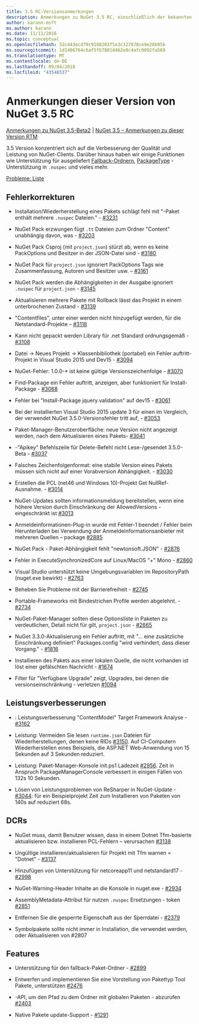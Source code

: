 ```yaml
---
title: 3.5 RC-Versionsanmerkungen
description: Anmerkungen zu NuGet 3.5 RC, einschließlich der bekannten Probleme, Fehlerkorrekturen, hinzugefügter Features und DCRs.
author: karann-msft
ms.author: karann
ms.date: 11/11/2016
ms.topic: conceptual
ms.openlocfilehash: 52c443ecd79c9108203f5a3c327078ce9e28b95b
ms.sourcegitcommit: 1d1406764c6af5fb7801d462e0c4afc9092fa569
ms.translationtype: MT
ms.contentlocale: de-DE
ms.lasthandoff: 09/04/2018
ms.locfileid: "43548537"
---
```

# <a name="nuget-35-rc-release-notes"></a>Anmerkungen dieser Version von NuGet 3.5 RC

[Anmerkungen zu NuGet 3.5-Beta2](../release-notes/nuget-3.5-Beta2.md) | [NuGet 3.5 – Anmerkungen zu dieser Version RTM](../release-notes/nuget-3.5-RTM.md)

3.5 Version konzentriert sich auf die Verbesserung der Qualität und Leistung von NuGet-Clients. Darüber hinaus haben wir einige Funktionen wie Unterstützung für ausgeliefert [Fallback-Ordnern](https://github.com/NuGet/Home/issues/2899), [PackageType](https://github.com/NuGet/Home/issues/2476) -Unterstützung in `.nuspec` und vieles mehr.

[Probleme: Liste](https://github.com/NuGet/Home/issues?q=is%3Aissue+is%3Aclosed+milestone%3A%223.5%20RC")

## <a name="bug-fixes"></a>Fehlerkorrekturen

* Installation/Wiederherstellung eines Pakets schlägt fehl mit "-Paket enthält mehrere `.nuspec` Dateien." - [#3231](https://github.com/NuGet/Home/issues/3231)

* NuGet Pack erzwungen fügt `.tt` Dateien zum Ordner "Content" unabhängig davon, was - [#3203](https://github.com/NuGet/Home/issues/3203)

* NuGet Pack Csproj (mit `project.json`) stürzt ab, wenn es keine PackOptions und Besitzer in der JSON-Datei sind - [#3180](https://github.com/NuGet/Home/issues/3180)

* NuGet Pack für `project.json` ignoriert PackOptions Tags wie Zusammenfassung, Autoren und Besitzer usw. – [#3161](https://github.com/NuGet/Home/issues/3161)

* NuGet Pack werden die Abhängigkeiten in der Ausgabe ignoriert `.nuspec` für `project.json`  -  [#3145](https://github.com/NuGet/Home/issues/3145)

* Aktualisieren mehrere Pakete mit Rollback lässt das Projekt in einem unterbrochenen Zustand - [#3139](https://github.com/NuGet/Home/issues/3139)

* "Contentfiles", unter einer werden nicht hinzugefügt werden, für die Netstandard-Projekte – [#3118](https://github.com/NuGet/Home/issues/3118)

* Kann nicht gepackt werden Library für .net Standard ordnungsgemäß - [#3108](https://github.com/NuGet/Home/issues/3108)

* Datei -> Neues Projekt -> Klassenbibliothek (portabel) ein Fehler auftritt-Projekt in Visual Studio 2015 und Dev15 - [#3094](https://github.com/NuGet/Home/issues/3094)

* NuGet-Fehler: 1.0.0-* ist keine gültige Versionszeichenfolge - [#3070](https://github.com/NuGet/Home/issues/3070)

* Find-Package ein Fehler auftritt, anzeigen, aber funktioniert für Install-Package - [#3068](https://github.com/NuGet/Home/issues/3068)

* Fehler bei "Install-Package jquery.validation" auf dev15 - [#3061](https://github.com/NuGet/Home/issues/3061)

* Bei der installierten Visual Studio 2015 update 3 für einen im Vergleich, der verwendet NuGet 3.5.0-Versionsfehler tritt auf, - [#3053](https://github.com/NuGet/Home/issues/3053)

* Paket-Manager-Benutzeroberfläche: neue Version nicht angezeigt werden, nach dem Aktualisieren eines Pakets- [#3041](https://github.com/NuGet/Home/issues/3041)

* -"Apikey" Befehlszeile für Delete-Befehl nicht Lese-/gesendet 3.5.0-Beta - [#3037](https://github.com/NuGet/Home/issues/3037)

* Falsches Zeichenfolgenformat: eine stabile Version eines Pakets müssen sich nicht auf einer Vorabversion Abhängigkeit. - [#3030](https://github.com/NuGet/Home/issues/3030)

* Erstellen die PCL (net46 und Windows 10)-Projekt Get NullRef-Ausnahme. - [#3014](https://github.com/NuGet/Home/issues/3014)

* NuGet-Updates sollten informationsmeldung bereitstellen, wenn eine höhere Version durch Einschränkung der AllowedVersions - eingeschränkt ist [#3013](https://github.com/NuGet/Home/issues/3013)

* Anmeldeinformationen-Plug-in wurde mit Fehler-1 beendet / Fehler beim Herunterladen bei Verwendung der Anmeldeinformationsanbieter mit mehreren Quellen – package [#2885](https://github.com/NuGet/Home/issues/2885)

* NuGet Pack - Paket-Abhängigkeit fehlt "newtonsoft.JSON" - [#2876](https://github.com/NuGet/Home/issues/2876)

* Fehler in ExecuteSynchronizedCore auf Linux/MacOS "+" Mono - [#2860](https://github.com/NuGet/Home/issues/2860)

* Visual Studio unterstützt keine Umgebungsvariablen im RepositoryPath (nuget.exe bewirkt) - [#2763](https://github.com/NuGet/Home/issues/2763)

* Beheben Sie Probleme mit der Barrierefreiheit - [#2745](https://github.com/NuGet/Home/issues/2745)

* Portable-Frameworks mit Bindestrichen Profile werden abgelehnt. - [#2734](https://github.com/NuGet/Home/issues/2734)

* NuGet-Paket-Manager sollten diese Optionsliste in Paketen zu verdeutlichen, Detail nicht für gilt, `project.json`  -  [#2665](https://github.com/NuGet/Home/issues/2665)

* NuGet 3.3.0-Aktualisierung ein Fehler auftritt, mit "... eine zusätzliche Einschränkung definiert" Packages.config "wird verhindert, dass dieser Vorgang." - [#1816](https://github.com/NuGet/Home/issues/1816)

* Installieren des Pakets aus einer lokalen Quelle, die nicht vorhanden ist löst einer gefälschten Nachricht - [#1674](https://github.com/NuGet/Home/issues/1674)

* Filter für "Verfügbare Upgrade" zeigt, Upgrades, bei denen die versionseinschränkung - verletzen [#1094](https://github.com/NuGet/Home/issues/1094)

## <a name="performance-improvements"></a>Leistungsverbesserungen

* : Leistungsverbesserung "ContentModel" Target Framework Analyse - [#3162](https://github.com/NuGet/Home/issues/3162)

* Leistung: Vermeiden Sie lesen `runtime.json` Dateien für Wiederherstellungen, denen keine RIDs [#3150](https://github.com/NuGet/Home/issues/3150). Auf CI-Computern Wiederherstellen eines Beispiels, die ASP.NET Web-Anwendung von 15 Sekunden auf 3 Sekunden reduziert.

* Leistung: Paket-Manager-Konsole init.ps1 Ladezeit [#2956](https://github.com/NuGet/Home/issues/2956). Zeit in Anspruch PackageManagerConsole verbessert in einigen Fällen von 132s 10 Sekunden.

* Lösen von Leistungsproblemen von ReSharper in NuGet-Update - [#3044](https://github.com/NuGet/Home/issues/3044): für ein Beispielprojekt Zeit zum Installieren von Paketen von 140s auf reduziert 68s.

## <a name="dcrs"></a>DCRs

* NuGet muss, damit Benutzer wissen, dass in einem Dotnet Tfm-basierte aktualisieren bzw. installieren PCL-Fehlern – verursachen [#3138](https://github.com/NuGet/Home/issues/3138)

* Ungültige installieren/aktualisieren für Projekt mit Tfm warnen = "Dotnet" - [#3137](https://github.com/NuGet/Home/issues/3137)

* Hinzufügen von Unterstützung für netcoreapp11 und netstandard17 - [#2998](https://github.com/NuGet/Home/issues/2998)

* NuGet-Warning-Header Inhalte an die Konsole in nuget.exe - [#2934](https://github.com/NuGet/Home/issues/2934)

* AssemblyMetadata-Attribut für nutzen `.nuspec` Ersetzungen - token [#2851](https://github.com/NuGet/Home/issues/2851)

* Entfernen Sie die gesperrte Eigenschaft aus der Sperrdatei - [#2379](https://github.com/NuGet/Home/issues/2379)

* Symbolpakete sollte nicht immer in Installation, die verwendet werden, oder Aktualisieren von #2807

## <a name="features"></a>Features

* Unterstützung für den fallback-Paket-Ordner - [#2899](https://github.com/NuGet/Home/issues/2899)

* Entwerfen und implementieren Sie eine Vorstellung von Pakettyp Tool Pakete, unterstützen [#2476](https://github.com/NuGet/Home/issues/2476)

* -API, um den Pfad zu dem Ordner mit globalen Paketen - abzurufen [#2403](https://github.com/NuGet/Home/issues/2403)

* Native Pakete update-Support - [#1291](https://github.com/NuGet/Home/issues/1291)

